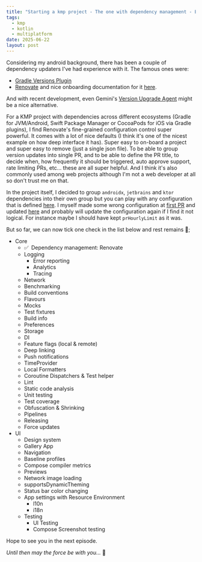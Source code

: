 ```yaml
---
title: "Starting a kmp project - The one with dependency management - Episode 1"
tags:
  - kmp
  - kotlin
  - multiplatform
date: 2025-06-22
layout: post
---
```


Considering my android background, there has been a couple of dependency updaters I've had experience with it. The famous ones were:
- [Gradle Versions Plugin](https://github.com/ben-manes/gradle-versions-plugin)
- [Renovate](https://docs.renovatebot.com/) and nice onboarding documentation for it [here](https://docs.renovatebot.com/getting-started/installing-onboarding/).

And with recent development, even Gemini's [Version Upgrade Agent](https://www.youtube.com/watch?v=ubyPjBesW-8) might be a nice alternative.

For a KMP project with dependencies across different ecosystems (Gradle for JVM/Android, Swift Package Manager or CocoaPods for iOS via Gradle plugins), I find Renovate's fine-grained configuration control super powerful. It comes with a lot of nice defaults (I think it's one of the nicest example on how deep interface it has). Super easy to on-board a project and super easy to remove (just a single json file). To be able to group version updates into single PR, and to be able to define the PR title, to decide when, how frequently it should be triggered, auto approve support, rate limiting PRs, etc… these are all super helpful. And I think it's also commonly used among web projects although I'm not a web developer at all so don't trust me on that.

In the project itself, I decided to group `androidx`, `jetbrains` and `ktor` dependencies into their own group but you can play with any configuration that is defined [here](https://docs.renovatebot.com/configuration-options/).
I myself made some wrong configuration at [first PR](https://github.com/melomg/KMP-Template/pull/2/files) and updated [here](https://github.com/melomg/KMP-Template/pull/13/files) and probably will update the configuration again if I find it not logical. For instance maybe I should have kept `prHourlyLimit` as it was.

But so far, we can now tick one check in the list below and rest remains 🎉;
- Core
    - ✅&ensp;Dependency management: Renovate
    - Logging
        - Error reporting
        - Analytics
        - Tracing
    - Network
    - Benchmarking
    - Build conventions
    - Flavours
    - Mocks
    - Test fixtures
    - Build info
    - Preferences
    - Storage
    - DI
    - Feature flags (local & remote)
    - Deep linking
    - Push notifications
    - TimeProvider
    - Local Formatters
    - Coroutine Dispatchers & Test helper
    - Lint
    - Static code analysis
    - Unit testing
    - Test coverage
    - Obfuscation & Shrinking
    - Pipelines
    - Releasing
    - Force updates
- UI
    - Design system
    - Gallery App
    - Navigation
    - Baseline profiles
    - Compose compiler metrics
    - Previews
    - Network image loading
    - supportsDynamicTheming
    - Status bar color changing
    - App settings with Resource Environment
        - l10n
        - i18n
    - Testing
        - UI Testing
        - Compose Screenshot testing

Hope to see you in the next episode.

*Until then may the force be with you…* 🖖
